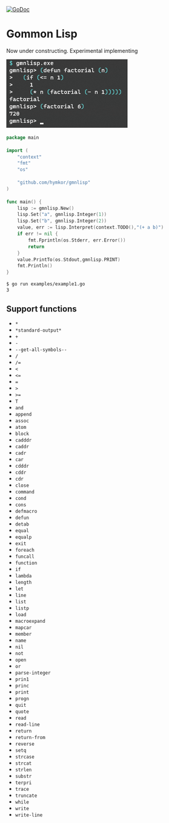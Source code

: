 [![GoDoc](https://godoc.org/github.com/hymkor/gmnlisp?status.svg)](https://godoc.org/github.com/hymkor/gmnlisp)

Gommon Lisp
===========

Now under constructing. Experimental implementing

![Example image](factorial.png)

```go
package main

import (
    "context"
    "fmt"
    "os"

    "github.com/hymkor/gmnlisp"
)

func main() {
    lisp := gmnlisp.New()
    lisp.Set("a", gmnlisp.Integer(1))
    lisp.Set("b", gmnlisp.Integer(2))
    value, err := lisp.Interpret(context.TODO(),"(+ a b)")
    if err != nil {
        fmt.Fprintln(os.Stderr, err.Error())
        return
    }
    value.PrintTo(os.Stdout,gmnlisp.PRINT)
    fmt.Println()
}
```

```
$ go run examples/example1.go
3
```

Support functions
-----------------

- `*`
- `*standard-output*`
- `+`
- `-`
- `--get-all-symbols--`
- `/`
- `/=`
- `<`
- `<=`
- `=`
- `>`
- `>=`
- `T`
- `and`
- `append`
- `assoc`
- `atom`
- `block`
- `cadddr`
- `caddr`
- `cadr`
- `car`
- `cdddr`
- `cddr`
- `cdr`
- `close`
- `command`
- `cond`
- `cons`
- `defmacro`
- `defun`
- `detab`
- `equal`
- `equalp`
- `exit`
- `foreach`
- `funcall`
- `function`
- `if`
- `lambda`
- `length`
- `let`
- `line`
- `list`
- `listp`
- `load`
- `macroexpand`
- `mapcar`
- `member`
- `name`
- `nil`
- `not`
- `open`
- `or`
- `parse-integer`
- `prin1`
- `princ`
- `print`
- `progn`
- `quit`
- `quote`
- `read`
- `read-line`
- `return`
- `return-from`
- `reverse`
- `setq`
- `strcase`
- `strcat`
- `strlen`
- `substr`
- `terpri`
- `trace`
- `truncate`
- `while`
- `write`
- `write-line`
